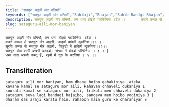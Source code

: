 ```yaml
---
title: "सतगुरु अइली मोर बनियाँ"
keywords: ["सतगुरु अइली मोर बनियाँ","Sahibji","Bhajan","Sahib Bandgi Bhajan","Sant Kabir Bhajan","bhajan lyrics","साहिब बंदगी भजन","भजन"]
description: सतगुरु अइली मोर बनियाँ, हम धना होइबो गहकिनिया ।टेक।।       कवने कमल से सतगुरु मोर अइली, कहवाँ छावेली दुकनिया।।१ ।।       सूरति कमल से सतगुरु मोर अइल
slug: sataguru-aili-mor-baniyan
---
```


  
    सतगुरु अइली मोर बनियाँ, हम धना होइबो गहकिनिया ।टेक।।  
    कवने कमल से सतगुरु मोर अइली, कहवाँ छावेली दुकनिया।।१ ।।  
    सूरति कमल से सतगुरु मोर अइली, त्रिकुटी में छावेली दुकनिया।।२।।  
    सतगुरु सेवा लागी बन्दगी बजइबो, संगवा में होइबो योगिनिया । ३ । |  
    धरम दास अरजी करतु हैं, रहबों मैं गुरु के चरनियां । ४ ।।  


## Transliteration

  
    sataguru aili mor baniyan, ham dhana hoibo gahakiniya .ateka   
    kavane kamal se sataguru mor aili, kahavan chhaveli dukaniya 1    
    soorati kamal se sataguru mor aili, trikuti men chhaveli dukaniya 2   
    sataguru seva lagi bandagi bajaibo, sangava men hoibo yoginiya 3 |  
    dharam das araji karatu hain, rahabon main guru ke charaniyan ४    

  